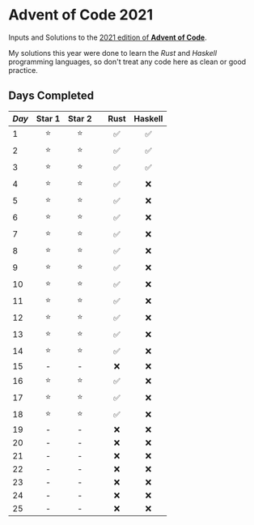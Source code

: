 # Advent of Code 2021

Inputs and Solutions to the [2021 edition of **Advent of Code**](https://adventofcode.com/2021).

My solutions this year were done to learn the *Rust* and *Haskell* programming languages, so don't treat any code here as clean or good practice.

## Days Completed

*Day* | Star 1 | Star 2 | | Rust | Haskell |
------|:------:|:-----: |-|:----:|:-------:|
1   | ⭐     | ⭐  | | ✅ | ✅ |
2 | ⭐ | ⭐ | | ✅ | ✅ |
3 | ⭐ | ⭐ | | ✅ | ✅ |
4 | ⭐ | ⭐ | | ✅ | ❌ |
5 | ⭐ | ⭐ | | ✅ | ❌ |
6 | ⭐ | ⭐ | | ✅ | ❌ |
7 | ⭐ | ⭐ | | ✅ | ❌ |
8 | ⭐ | ⭐ | | ✅ | ❌ |
9 | ⭐ | ⭐ | | ✅ | ❌ |
10 | ⭐ | ⭐ | | ✅ | ❌ |
11 | ⭐ | ⭐ | | ✅ | ❌ |
12 | ⭐ | ⭐ | | ✅ | ❌ |
13 | ⭐ | ⭐ | | ✅ | ❌ |
14 | ⭐ | ⭐ | | ✅ | ❌ |
15 | - | - | | ❌ | ❌ |
16 | ⭐ | ⭐ | | ✅ | ❌ |
17 | ⭐ | ⭐ | | ✅ | ❌ |
18 | ⭐ | ⭐ | | ✅ | ❌ |
19 | - | - | | ❌ | ❌ |
20 | - | - | | ❌ | ❌ |
21 | - | - | | ❌ | ❌ |
22 | - | - | | ❌ | ❌ |
23 | - | - | | ❌ | ❌ |
24 | - | - | | ❌ | ❌ |
25 | - | - | | ❌ | ❌ |